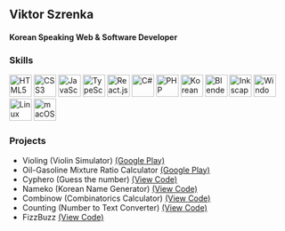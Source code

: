 <h2>Viktor Szrenka</h2>
<h4>Korean Speaking Web & Software Developer</h4>
<!--
<h3>About Me</h3>
<ul>
    <li>👋 Hi, I’m @piktoll, a Korean Speaking Frontend Web Developer and Software Developer.</li>
    <li>👀 I’m interested in becoming a Full Stack Developer.</li>
    <li>🌱 I’m currently learning advanced PHP & JavaScript.</li>
    <li>🤝 I’m looking to collaborate on web-based applications and remakes of video games made between 1990 and 2005.</li>
    <li>📫 Feel free to contact me if you are interested.</li>
</ul>
-->
<h3>Skills</h3>
<p>
    <img src="https://upload.wikimedia.org/wikipedia/commons/3/38/HTML5_Badge.svg" height="40px" alt="HTML5" />
    <img src="https://upload.wikimedia.org/wikipedia/commons/6/62/CSS3_logo.svg" height="40px" alt="CSS3" />
    <img src="https://upload.wikimedia.org/wikipedia/commons/9/99/Unofficial_JavaScript_logo_2.svg" height="40px" alt="JavaScript" />
    <img src="https://upload.wikimedia.org/wikipedia/commons/4/4c/Typescript_logo_2020.svg" height="40px" alt="TypeScript" />
    <img src="https://upload.wikimedia.org/wikipedia/commons/a/a7/React-icon.svg" height="40px" alt="React.js" />
    <img src="https://upload.wikimedia.org/wikipedia/commons/0/0d/C_Sharp_wordmark.svg" height="40px" alt="C#" />
<!-- To be added in the future
    <img src="https://upload.wikimedia.org/wikipedia/commons/c/cf/Angular_full_color_logo.svg" height="40px" alt="Angular 2+" />
    <img src="https://upload.wikimedia.org/wikipedia/commons/9/95/Vue.js_Logo_2.svg" height="40px" alt="Vue.js" />
    <img src="https://upload.wikimedia.org/wikipedia/commons/2/27/PHP-logo.svg" height="40px" alt="Flutter" />
    <img src="https://upload.wikimedia.org/wikipedia/commons/9/96/Sass_Logo_Color.svg" height="40px" alt="Sass" />
    <img src="https://upload.wikimedia.org/wikipedia/commons/b/b2/Bootstrap_logo.svg" height="40px" alt="Bootstrap" />
    <img src="https://upload.wikimedia.org/wikipedia/commons/d/d5/Tailwind_CSS_Logo.svg" height="40px" alt="Tailwind" />
-->
    <img src="https://upload.wikimedia.org/wikipedia/commons/2/27/PHP-logo.svg" height="40px" alt="PHP" />
    <img src="https://upload.wikimedia.org/wikipedia/commons/0/09/Flag_of_South_Korea.svg" height="40px" alt="Korean" />
    <img src="https://upload.wikimedia.org/wikipedia/commons/0/0c/Blender_logo_no_text.svg" height="40px" alt="Blender" />
    <img src="https://upload.wikimedia.org/wikipedia/commons/0/0d/Inkscape_Logo.svg" height="40px" alt="Inkscape" />
    <img src="https://upload.wikimedia.org/wikipedia/commons/8/87/Windows_logo_-_2021.svg" height="40px" alt="Windows" />
    <img src="https://upload.wikimedia.org/wikipedia/commons/3/35/Tux.svg" height="40px" alt="Linux" />
    <img src="https://logos-download.com/wp-content/uploads/2020/06/Apple_Mac_OS_Logo-700x670.png" height="40px" alt="macOS" />
</p>

<h3>Projects</h3>
<ul>
    <li>Violing (Violin Simulator) <a href="https://play.google.com/store/apps/details?id=com.SenrimaTeam.Violing" target="_blank">(Google Play)</a></li>
    <li>Oil-Gasoline Mixture Ratio Calculator <a href="https://play.google.com/store/apps/details?id=com.SenrimaTeam.Keverve" target="_blank">(Google Play)</a></li>
    <li>Cyphero (Guess the number) <a href="https://github.com/piktoll/cyphero" target="_blank">(View Code)</a></li>
    <li>Nameko (Korean Name Generator) <a href="https://github.com/piktoll/nameko" target="_blank">(View Code)</a></li>
    <li>Combinow (Combinatorics Calculator) <a href="https://github.com/piktoll/combinow" target="_blank">(View Code)</a></li>
    <li>Counting (Number to Text Converter) <a href="https://github.com/piktoll/counting" target="_blank">(View Code)</a></li>
    <li>FizzBuzz <a href="https://github.com/piktoll/fizzbuzz" target="_blank">(View Code)</a></li>
</ul>

<!---
piktoll/piktoll is a ✨ special ✨ repository because its `README.md` (this file) appears on your GitHub profile.
You can click the Preview link to take a look at your changes.
--->
